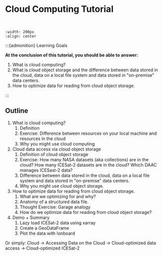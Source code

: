 # Cloud Computing Tutorial

<br />

```{image} ./images/cloud.gif
:width: 200px
:align: center
```

:::{admonition} Learning Goals

**At the conclusion of this tutorial, you should be able to answer:**

1. What is cloud computing?
2. What is cloud object storage and the difference between data stored in the cloud, data on a local file system and data stored in "on-premise" data centers.
3. How to optimize data for reading from cloud object storage.

:::

## Outline

1. What is cloud computing?
   1. Definition
   2. Exercise: Difference between resources on your local machine and resources in the cloud
   3. Why you might use cloud computing
2. Cloud data access via cloud object storage
   1. Definition of cloud object storage
   2. Exercise: How many NASA datasets (aka collections) are in the cloud? How many ICESat-2 datasets are in the cloud? Which DAAC manages ICESast-2 data?
   3. Difference between data stored in the cloud, data on a local file system and data stored in "on-premise" data centers.
   4. Why you might use cloud object storage.
3. How to optimize data for reading from cloud object storage.
   1. What are we optimizing for and why?
   2. Anatomy of a structured data file.
   3. Thought Exercise: Garage analogy
   4. How do we optimize data for reading from cloud object storage?
4. Demo + Summary
   1. Lazy load ICESat-2 data using xarray
   2. Create a GeoDataFrame
   3. Plot the data with lonboard

Or simply: Cloud -> Accessing Data on the Cloud -> Cloud-optimized data access -> Cloud-optimized ICESat-2
